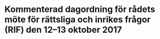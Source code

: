 # Kommenterad dagordning för rådets möte för rättsliga och inrikes frågor (RIF) den 12–13 oktober 2017


